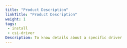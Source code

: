 ```yaml
---
title: "Product Description"
linkTitle: "Product Description"
weight: 1
tags: 
 - install
 - csi-driver
Description: To know details about a specific driver
---
```


